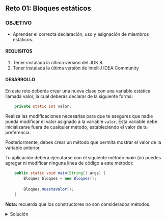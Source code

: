## Reto 01: Bloques estáticos

### OBJETIVO 

- Aprender el correcta declaración, uso y asignación de miembros estáticos.

#### REQUISITOS 

1. Tener instalada la última versión del JDK 8.
2. Tener instalada la última versión de IntelliJ IDEA Community


#### DESARROLLO

En este reto deberás crear una nueva clase con una variable estática llamada valor, la cual deberás declarar de la siguiente forma:

```java
	private static int valor;
```
Realiza las modificaciones necesarias para que te asegures que nadie pueda modificar el valor asignado a la variable `valor`. Esta variable debe inicializarse fuera de cualquier método, estableciendo el valor de tu preferencia.

Posteriormente, debes crear un método que permita mostrar el valor de la variable anterior.

Tu aplicación deberá ejecutarse con el siguiente método *main* (no puedes agregar ni modificar ninguna línea de código a este método):

```java
    public static void main(String[] args) {
        Bloques bloques = new Bloques();

        Bloques.muestaValor();
    }
```

**Nota:** recuerda que los constructores no son considerados métodos.

<details>
	<summary>Solución</summary>
	
1. En el IDE IntelliJ IDEA, crea un nuevo proyecto llamado **BloquesEstaticos**.

2. Dentro del proyecto crea un nuevo paquete llamado **org.bedu.java.jse.basico.sesion5.reto1**.

3. Dentro del paquete anterior crea una nueva clase llamada **BloquesEstaticos** y dentro de esta un método **main**.

4. Dentro del método `main` coloca el código que se encuentra en las instrucciones del reto.

5. De acuerdo con el código, debe haber una clase llamada **Bloques** y dentro de esta la variable **valor** que se encuentra en las instrucciones.

```java
	public class Bloques {
		private static int valor;
	}
```

6. Posteriormente, se indica que se deben realizar modificaciones para asegurar que esta variable no puede cambiar de valor, esto quiere decir que hay que colocarle el modificador **final**.

```java
	private static final int valor;
```

al tener una variable **static final**, esta se convierte en una constante, y recordemos que, de acuerdo con las convenciones de nombres de Java, las constantes deben nombrarse con todas las letras en mayúsculas, por lo que la definición queda de la siguiente forma:

```java
	private static final int VALOR;
```

7. Las instrucciones indican que la variable debe inicializarse. Las constantes sólo pueden inicializarse en dos lugares: constructores y bloques de inicialización. Puesto que `VALOR` es una variable estática, no puede ser inicializada en un constructor, ya que estos últimos pertenecen a las instancias y por lo tanto están en un scope diferente. Así que sólo puede inicializarse por medio de un bloque de inicialización estática:

```java
    static {
        VALOR = 2;
    }
```

8. Finalmente, hay que crear un método que muestre ese valor. En el método `main` vemos que el nombre de ese método debe ser **muestaValor**, que no debe regresar nada ni recibir parámetros.

```java
    public static void muestaValor(){
        System.out.println("valor: " + VALOR);
    }
```

9. Ahora, ejecutamos la aplicación, y debemos tener algo parecido a la siguiente salida:

![imagen](img/img_01.jpg)

</details> 

